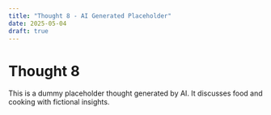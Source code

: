 ```yaml
---
title: "Thought 8 - AI Generated Placeholder"
date: 2025-05-04
draft: true
---
```


# Thought 8

This is a dummy placeholder thought generated by AI. It discusses food and cooking with fictional insights.
